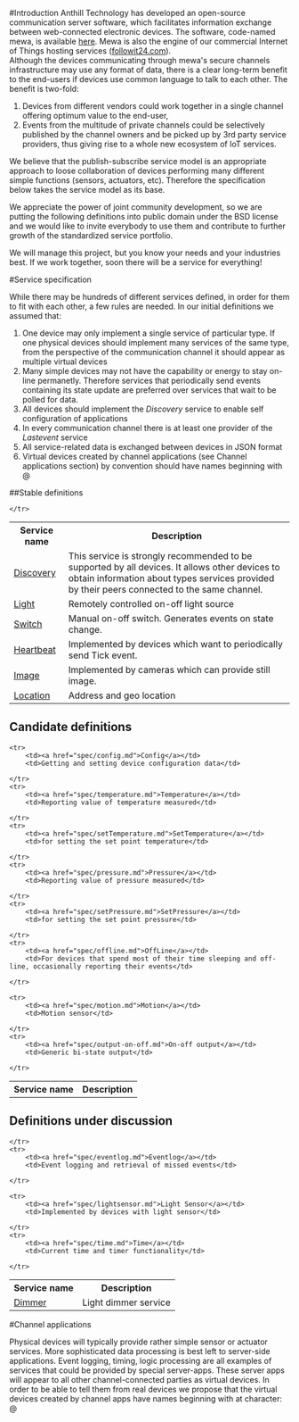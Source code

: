 #Introduction
Anthill Technology has developed an open-source communication server software, which facilitates information exchange between web-connected electronic devices. The software, code-named mewa, is available [here](https://github.com/AnthillTech/mewa). Mewa is also the engine of our commercial Internet of Things hosting services ([followit24.com](http://www.followit24.com)).  
Although the devices communicating through mewa's secure channels infrastructure may use any format of data, there is a clear long-term benefit to the end-users if devices use common language to talk to each other. The benefit is two-fold:  
1. Devices from different vendors could work together in a single channel offering optimum value to the end-user,  
2. Events from the multitude of private channels could be selectively published by the channel owners and be picked up by 3rd party service providers, thus giving rise to a whole new ecosystem of IoT services.  

We believe that the publish-subscribe service model is an appropriate approach to loose collaboration of devices performing many different simple functions (sensors, actuators, etc). Therefore the specification below takes the service model as its base.   

We appreciate the power of joint community development, so we are putting the following definitions into public domain under the BSD license and we would like to invite everybody to use them and contribute to further growth of the standardized service portfolio.  
  
We will manage this project, but you know your needs and your industries best. If we work together, soon there will be a service for everything!


#Service specification

While there may be hundreds of different services defined, in order for them to fit with each other, a few rules are needed. In our initial definitions we assumed that:   

1. One device may only implement a single service of particular type. If one physical devices should implement many services of the same type, from the perspective of the communication channel it should appear as multiple virtual devices  
2. Many simple devices may not have the capability or energy to stay on-line permanetly. Therefore services that periodically send events containing its state update are preferred over services that wait to be polled for data.  
3. All devices should implement the *Discovery* service to enable self configuration of applications  
4. In every communication channel there is at least one provider of the *Lastevent* service  
5. All service-related data is exchanged between devices in JSON format  
6. Virtual devices created by channel applications (see Channel applications section) by convention should have names beginning with @

##Stable definitions

<table class="table table-bordered">
    <tr>
        <th>Service name</th>
        <th>Description</th>
    </tr>
    <tr>
        <td><a href="spec/discovery.md">Discovery</a></td>
        <td>This service is strongly recommended to be supported by all devices. It allows other devices to obtain information about types services provided by their peers connected to the same channel.</td>
    </tr>
    <tr>
        <td><a href="spec/light.md">Light</a></td>
        <td>Remotely controlled on-off light source</td> 
    </tr>
    <tr>
        <td><a href="spec/switch.md">Switch</a></td>
        <td>Manual on-off switch. Generates events on state change.</td>
    </tr>
    <tr>
        <td><a href="spec/heartbeat.md">Heartbeat</a></td>
        <td>Implemented by devices which want to periodically send Tick event.</td>
    </tr>
    <tr>
        <td><a href="spec/image.md">Image</a></td>
        <td>Implemented by cameras which can provide still image.</td>
    </tr>
    <tr>
        <td><a href="spec/location.md">Location</a></td>
        <td>Address and geo location</td>
    
    </tr>


</table>

## Candidate definitions

<table class="table table-bordered">
    <tr>
        <th>Service name</th>
        <th>Description</th>
    </tr>
        

    <tr>
        <td><a href="spec/config.md">Config</a></td>
        <td>Getting and setting device configuration data</td>
    
    </tr>
    <tr>
        <td><a href="spec/temperature.md">Temperature</a></td>
        <td>Reporting value of temperature measured</td>
    
    </tr>
    <tr>
        <td><a href="spec/setTemperature.md">SetTemperature</a></td>
        <td>for setting the set point temperature</td>
    
    </tr>
    <tr>
        <td><a href="spec/pressure.md">Pressure</a></td>
        <td>Reporting value of pressure measured</td>
    
    </tr>
    <tr>
        <td><a href="spec/setPressure.md">SetPressure</a></td>
        <td>for setting the set point pressure</td>
    
    </tr>
    <tr>
        <td><a href="spec/offline.md">OffLine</a></td>
        <td>For devices that spend most of their time sleeping and off-line, occasionally reporting their events</td>
    
    </tr>

    <tr>
        <td><a href="spec/motion.md">Motion</a></td>
        <td>Motion sensor</td>
    
    </tr>
    <tr>
        <td><a href="spec/output-on-off.md">On-off output</a></td>
        <td>Generic bi-state output</td>
    
    </tr>


</table>



## Definitions under discussion


<table class="table table-bordered">
    <tr>
        <th>Service name</th>
        <th>Description</th>
    </tr>
    <tr>
        <td><a href="spec/dimmer.md">Dimmer</a></td>
        <td>Light dimmer service </td>
    
    </tr>
    <tr>
        <td><a href="spec/eventlog.md">Eventlog</a></td>
        <td>Event logging and retrieval of missed events</td>
    
    </tr>
    
    <tr>
        <td><a href="spec/lightsensor.md">Light Sensor</a></td>
        <td>Implemented by devices with light sensor</td>
    
    </tr>
    <tr>
        <td><a href="spec/time.md">Time</a></td>
        <td>Current time and timer functionality</td>
    
    </tr>

    


</table>

#Channel applications

Physical devices will typically provide rather simple sensor or actuator services. More sophisticated data processing is best left to server-side applications. Event logging, timing, logic processing are all examples of services that could be provided by special server-apps. These server apps will appear to all other channel-connected parties as virtual devices. In order to be able to tell them from real devices we propose that the virtual devices created by channel apps have names beginning with at character: @







